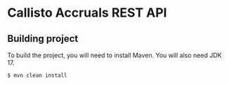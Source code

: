 # Callisto Accruals REST API

## Building project

To build the project, you will need to install Maven. You will also need JDK 17.

```sh
$ mvn clean install
```